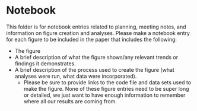 # Notebook
This folder is for notebook entries related to planning, meeting notes, and information on figure creation and analyses. Please make a notebook entry for each figure to be included in the paper that includes the following:
- The figure
- A brief description of what the figure shows/any relevant trends or findings it demonstrates.
- A brief description of the process used to create the figure (what analyses were run, what data were incorporated).
  - Please be sure to provide links to the code file and data sets used to make the figure.
None of these figure entries need to be super long or detailed, we just want to have enough information to remember where all our results are coming from.
